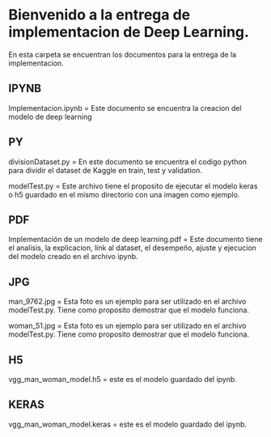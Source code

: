# Bienvenido a la entrega de implementacion de Deep Learning.

En esta carpeta se encuentran los documentos para la entrega de la implementacion.

## IPYNB

Implementacion.ipynb = Este documento se encuentra la creacion del modelo de deep learning

## PY

divisionDataset.py = En este documento se encuentra el codigo python para dividir el dataset de Kaggle en train, test y validation.

modelTest.py = Este archivo tiene el proposito de ejecutar el modelo keras o h5 guardado en el mismo directorio con una imagen como ejemplo.

## PDF

Implementación de un modelo de deep learning.pdf = Este documento tiene el analisis, la explicacion, link al dataset, el desempeño, ajuste y ejecucion del modelo creado en el archivo ipynb.

## JPG

man_9762.jpg = Esta foto es un ejemplo para ser utilizado en el archivo modelTest.py. Tiene como proposito demostrar que el modelo funciona.

woman_51.jpg = Esta foto es un ejemplo para ser utilizado en el archivo modelTest.py. Tiene como proposito demostrar que el modelo funciona.

## H5

vgg_man_woman_model.h5 = este es el modelo guardado del ipynb.

## KERAS

vgg_man_woman_model.keras = este es el modelo guardado del ipynb.